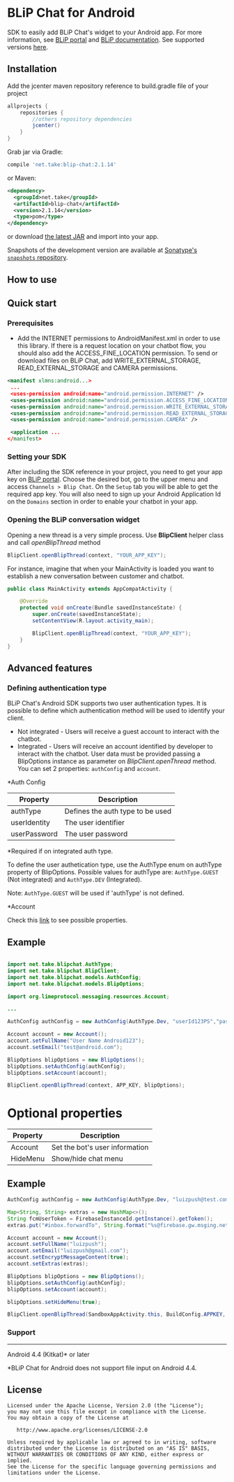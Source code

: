 
BLiP Chat for Android
======

SDK to easily add BLiP Chat's widget to your Android app. For more information, see [BLiP portal][1] and [BLiP documentation][2]. See supported versions [here](#support).

Installation
--------

Add the jcenter maven repository reference to build.gradle file of your project

```groovy
allprojects {
    repositories {
        //others repository dependencies
        jcenter()
    }
}
```

Grab jar via Gradle:
```groovy
compile 'net.take:blip-chat:2.1.14'
```

or Maven:
```xml
<dependency>
  <groupId>net.take</groupId>
  <artifactId>blip-chat</artifactId>
  <version>2.1.14</version>
  <type>pom</type>
</dependency>
```

or download [the latest JAR][3] and import into your app.

Snapshots of the development version are available at [Sonatype's `snapshots` repository][snap].

How to use
-------------------------

## Quick start

### Prerequisites

* Add the INTERNET permissions to AndroidManifest.xml in order to use this library. If there is a request location on your chatbot flow, you should also add the ACCESS_FINE_LOCATION permission. To send or download files on BLiP Chat, add WRITE_EXTERNAL_STORAGE, READ_EXTERNAL_STORAGE and CAMERA permissions.

```xml
<manifest xlmns:android...>
 ...
 <uses-permission android:name="android.permission.INTERNET" />
 <uses-permission android:name="android.permission.ACCESS_FINE_LOCATION" />
 <uses-permission android:name="android.permission.WRITE_EXTERNAL_STORAGE" />
 <uses-permission android:name="android.permission.READ_EXTERNAL_STORAGE" />
 <uses-permission android:name="android.permission.CAMERA" />

 <application ...
</manifest>
```

### Setting your SDK

After including the SDK reference in your project, you need to get your app key on [BLiP portal][1]. Choose the desired bot, go to the upper menu and access `Channels > Blip Chat`. On the `Setup` tab you will be able to get the required app key. You will also need to sign up your Android Application Id on the `Domains` section in order to enable your chatbot in your app.

### Opening the BLiP conversation widget

Opening a new thread is a very simple process. Use **BlipClient** helper class and call *openBlipThread* method

```java
BlipClient.openBlipThread(context, "YOUR_APP_KEY");
```

For instance, imagine that when your MainActivity is loaded you want to establish a new conversation between customer and chatbot.

```java
public class MainActivity extends AppCompatActivity {

    @Override
    protected void onCreate(Bundle savedInstanceState) {
        super.onCreate(savedInstanceState);
        setContentView(R.layout.activity_main);

        BlipClient.openBlipThread(context, "YOUR_APP_KEY");
    }
}
```

## Advanced features

### Defining authentication type

BLiP Chat's Android SDK supports two user authentication types. It is possible to define which authentication method will be used to identify your client.

* Not integrated - Users will receive a guest account to interact with the chatbot.
* Integrated - Users will receive an account identified by developer to interact with the chatbot. User data must be provided passing a BlipOptions instance as parameter on *BlipClient.openThread* method. You can set 2 properties: `authConfig` and `account`.

*Auth Config

| Property          | Description                          |
| ----------------- | ------------------------------------ |
| authType          | Defines the auth type to be used     |
| userIdentity      | The user identifier                  |
| userPassword      | The user password                    |

*Required if on integrated auth type.

To define the user authetication type, use the AuthType enum on authType property of BlipOptions. Possible values for authType are: `AuthType.GUEST` (Not integrated) and `AuthType.DEV` (Integrated).

Note: `AuthType.GUEST` will be used if 'authType' is not defined.

*Account

Check this [link](http://limeprotocol.org/resources.html#account) to see possible properties.

## Example

```java

import net.take.blipchat.AuthType;
import net.take.blipchat.BlipClient;
import net.take.blipchat.models.AuthConfig;
import net.take.blipchat.models.BlipOptions;

import org.limeprotocol.messaging.resources.Account;

...

AuthConfig authConfig = new AuthConfig(AuthType.Dev, "userId123PS","pass123PS");

Account account = new Account();
account.setFullName("User Name Android123");
account.setEmail("test@android.com");

BlipOptions blipOptions = new BlipOptions();
blipOptions.setAuthConfig(authConfig);
blipOptions.setAccount(account);

BlipClient.openBlipThread(context, APP_KEY, blipOptions);

```

# Optional properties

| Property          | Description                                             |
| ----------------- | ------------------------------------------------------- |
| Account           | Set the bot's user information                          |
| HideMenu          | Show/hide chat menu                                     |

## Example

```java
AuthConfig authConfig = new AuthConfig(AuthType.Dev, "luizpush@test.com","123456");

Map<String, String> extras = new HashMap<>();
String fcmUserToken = FirebaseInstanceId.getInstance().getToken();
extras.put("#inbox.forwardTo", String.format("%s@firebase.gw.msging.net", fcmUserToken));

Account account = new Account();
account.setFullName("luizpush");
account.setEmail("luizpush@gmail.com");
account.setEncryptMessageContent(true);
account.setExtras(extras);

BlipOptions blipOptions = new BlipOptions();
blipOptions.setAuthConfig(authConfig);
blipOptions.setAccount(account);

blipOptions.setHideMenu(true);

BlipClient.openBlipThread(SandboxAppActivity.this, BuildConfig.APPKEY, blipOptions);
```

### Support
-------

  Android 4.4 (Kitkat)* or later

 *BLiP Chat for Android does not support file input on Android 4.4.

License
-------

    Licensed under the Apache License, Version 2.0 (the "License");
    you may not use this file except in compliance with the License.
    You may obtain a copy of the License at

       http://www.apache.org/licenses/LICENSE-2.0

    Unless required by applicable law or agreed to in writing, software
    distributed under the License is distributed on an "AS IS" BASIS,
    WITHOUT WARRANTIES OR CONDITIONS OF ANY KIND, either express or implied.
    See the License for the specific language governing permissions and
    limitations under the License.


 [1]: https://preview.blip.ai
 [2]: https://docs.blip.ai/
 [3]: http://search.maven.org/#search%7Cga%7C1%7Cg%3A%22net.take%22
 [snap]: https://oss.sonatype.org/content/repositories/snapshots/

